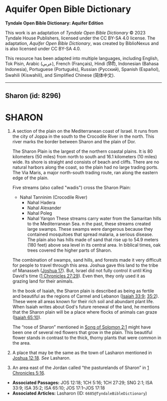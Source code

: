# Aquifer Open Bible Dictionary

**Tyndale Open Bible Dictionary: Aquifer Edition**

This work is an adaptation of *Tyndale Open Bible Dictionary* © 2023 Tyndale House Publishers, licensed under the CC BY\-SA 4\.0 license. The adaptation, *Aquifer Open Bible Dictionary*, was created by BiblioNexus and is also licensed under CC BY\-SA 4\.0\.

This resource has been adapted into multiple languages, including English, Tok Pisin, Arabic (عربي), French (Français), Hindi (हिंदी), Indonesian (Bahasa Indonesia), Portuguese (Português), Russian (Русский), Spanish (Español), Swahili (Kiswahili), and Simplified Chinese (简体中文).



--------------------------------

## Sharon (id: 8296)

SHARON
======

1. A section of the plain on the Mediterranean coast of Israel. It runs from the city of Joppa in the south to the Crocodile River in the north. This river marks the border between Sharon and the plain of Dor.

    The Sharon Plain is the largest of the northern coastal plains. It is 80 kilometers (50 miles) from north to south and 16\.1 kilometers (10 miles) wide. Its shore is straight and consists of beach and cliffs. There are no natural harbors along the coast, so the plain had no large trading ports. The Via Maris, a major north\-south trading route, ran along the eastern edge of the plain.

    Five streams (also called "wadis") cross the Sharon Plain:

    * Nahal Tanninim (Crocodile River)
        * Nahal Hadera
        * Nahal Alexander
        * Nahal Poleg
        * Nahal Yarqon
        These streams carry water from the Samaritan hills to the Mediterranean Sea. n the past, these streams created large swamps. These swamps were dangerous because they contained mosquitoes that spread malaria, a serious disease. The plain also has hills made of sand that rise up to 54\.9 meters (180 feet) above sea level in its central area. In biblical times, oak trees covered the higher parts of Sharon.

    The combination of swamps, sand hills, and forests made it very difficult for people to travel through this area. Joshua gave this land to the tribe of Manasseh ([Joshua 17](https://ref.ly/Josh17:1-Josh17:18)). But, Israel did not fully control it until King David's time ([1 Chronicles 27:29](https://ref.ly/1Chr27:29)). Even then, they only used it as grazing land for their animals.

    In the book of Isaiah, the Sharon plain is described as being as fertile and beautiful as the regions of Carmel and Lebanon ([Isaiah 33:9](https://ref.ly/Isa33:9); [35:2](https://ref.ly/Isa35:2)). These were all areas known for their rich soil and abundant plant life. When Isaiah writes about God's future renewal of the land, he mentions that the Sharon plain will be a place where flocks of animals can graze ([Isaiah 65:10](https://ref.ly/Isa65:10)).

    The “rose of Sharon” mentioned in [Song of Solomon 2:1](https://ref.ly/Song2:1) might have been one of several red flowers that grow in the plain. This beautiful flower stands in contrast to the thick, thorny plants that were common in the area.

2. A place that may be the same as the town of Lasharon mentioned in [Joshua 12:18](https://ref.ly/Josh12:18). *See* Lasharon.
3. An area east of the Jordan called “the pasturelands of Sharon” in [1 Chronicles 5:16](https://ref.ly/1Chr5:16).

* **Associated Passages:** JOS 12:18; 1CH 5:16; 1CH 27:29; SNG 2:1; ISA 33:9; ISA 35:2; ISA 65:10; JOS 17:1–JOS 17:18
* **Associated Articles:** Lasharon (ID: `6685@TyndaleBibleDictionary`)

